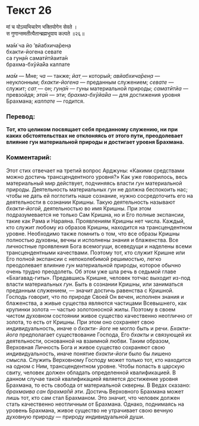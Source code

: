 # Текст 26

मां च योऽव्यभिचारेण भक्तियोगेन सेवते ।  
स गुणान्समतीत्यैतान्ब्रह्मभूयाय कल्पते ॥२६॥

ма̄м̇ ча йо ’вйабхича̄рен̣а  
бхакти-йогена севате  
са гун̣а̄н саматӣтйаита̄н  
брахма-бхӯйа̄йа калпате

_ма̄м_ — Мне; _ча_ — также; _йат̣_ — который; _авйабхича̄рен̣а_ — неуклонным; _бхакти-йогена_ — преданным служением; _севате_ — служит; _сат̣_ — он; _гун̣а̄н_ — гуны материальной природы; _саматӣтйа_ — превзойдя; _эта̄н_ — эти; _брахма-бхӯйа̄йа_ — для достижения уровня Брахмана; _калпате_ — годится.

### Перевод:

**Тот, кто целиком посвящает себя преданному служению, ни при каких обстоятельствах не отклоняясь от этого пути, преодолевает влияние гун материальной природы и достигает уровня Брахмана.**

### Комментарий:

Этот стих отвечает на третий вопрос Арджуны: «Какими средствами можно достичь трансцендентного уровня?» Как уже говорилось, весь материальный мир действует, подчиняясь власти _гун_ материальной природы. Деятельность материальных _гун_ не должна беспокоить нас; чтобы не дать ей поглотить наше сознание, нужно сосредоточить его на деятельности в сознании Кришны. Такую деятельность называют _бхакти-йогой,_ деятельностью во имя Кришны. При этом подразумевается не только Сам Кришна, но и Его полные экспансии, такие как Рама и Нараяна. Проявлениям Кришны нет числа. Каждый, кто служит любому из образов Кришны, находится на трансцендентном уровне. Необходимо также помнить о том, что все образы Кришны полностью духовны, вечны и исполнены знания и блаженства. Все личностные проявления Бога всемогущи, всеведущи и наделены всеми трансцендентными качествами. Поэтому тот, кто служит Кришне или Его полной экспансии с непоколебимой решимостью, легко преодолевает влияние _гун_ материальной природы, которое обычно очень трудно преодолеть. Об этом уже шла речь в седьмой главе «Бхагавад-гиты». Предавшись Кришне, человек тотчас выходит из-под власти материальных _гун_. Быть в сознании Кришны, или заниматься преданным служением, — значит достичь равенства с Кришной. Господь говорит, что по природе Своей Он вечен, исполнен знания и блаженства, а живые существа являются частицами Всевышнего, как крупинки золота — частью золотоносной жилы. Поэтому в своем чистом духовном состоянии живое существо качественно неотлично от золота, то есть от Кришны. При этом оно сохраняет свою индивидуальность, иначе о _бхакти- йоге_ не могло быть и речи. _Бхакти-йога_ предполагает существование Господа, Его _бхакты_ и связующей их деятельности, основанной на взаимной любви. Таким образом, Верховная Личность Бога и живое существо сохраняют свою индивидуальность, иначе понятие _бхакти-йоги_ было бы лишено смысла. Служить Верховному Господу может только тот, кто находится на одном с Ним, трансцендентном уровне. Чтобы попасть в царскую свиту, человек должен обладать определенной квалификацией. В данном случае такой квалификацией является достижение уровня Брахмана, то есть свобода от материальной скверны. В Ведах сказано: _брахмаива сан брахма̄пй эти_. Достичь Верховного Брахмана может лишь тот, кто сам стал Брахманом. Это значит, что человек должен стать качественно неотличным от Брахмана. Однако, поднимаясь на уровень Брахмана, живое существо не утрачивает свою вечную духовную природу — природу индивидуальной души.